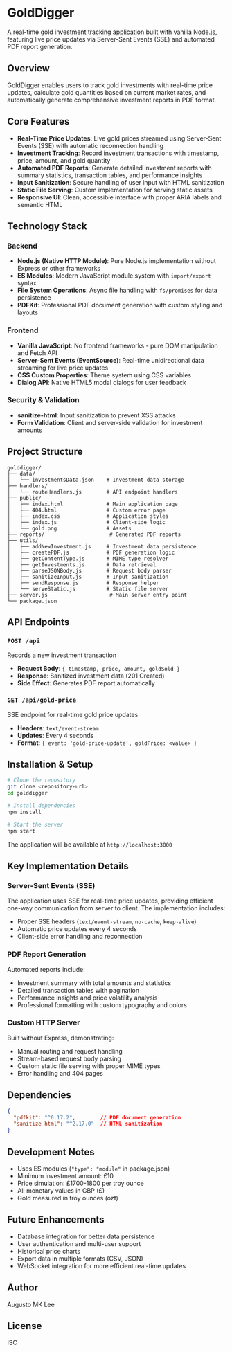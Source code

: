 # GoldDigger

A real-time gold investment tracking application built with vanilla Node.js, featuring live price updates via Server-Sent Events (SSE) and automated PDF report generation.

## Overview

GoldDigger enables users to track gold investments with real-time price updates, calculate gold quantities based on current market rates, and automatically generate comprehensive investment reports in PDF format.

## Core Features

- **Real-Time Price Updates**: Live gold prices streamed using Server-Sent Events (SSE) with automatic reconnection handling
- **Investment Tracking**: Record investment transactions with timestamp, price, amount, and gold quantity
- **Automated PDF Reports**: Generate detailed investment reports with summary statistics, transaction tables, and performance insights
- **Input Sanitization**: Secure handling of user input with HTML sanitization
- **Static File Serving**: Custom implementation for serving static assets
- **Responsive UI**: Clean, accessible interface with proper ARIA labels and semantic HTML

## Technology Stack

### Backend
- **Node.js (Native HTTP Module)**: Pure Node.js implementation without Express or other frameworks
- **ES Modules**: Modern JavaScript module system with `import/export` syntax
- **File System Operations**: Async file handling with `fs/promises` for data persistence
- **PDFKit**: Professional PDF document generation with custom styling and layouts

### Frontend
- **Vanilla JavaScript**: No frontend frameworks - pure DOM manipulation and Fetch API
- **Server-Sent Events (EventSource)**: Real-time unidirectional data streaming for live price updates
- **CSS Custom Properties**: Theme system using CSS variables
- **Dialog API**: Native HTML5 modal dialogs for user feedback

### Security & Validation
- **sanitize-html**: Input sanitization to prevent XSS attacks
- **Form Validation**: Client and server-side validation for investment amounts

## Project Structure

```
golddigger/
├── data/
│   └── investmentsData.json    # Investment data storage
├── handlers/
│   └── routeHandlers.js        # API endpoint handlers
├── public/
│   ├── index.html              # Main application page
│   ├── 404.html                # Custom error page
│   ├── index.css               # Application styles
│   ├── index.js                # Client-side logic
│   └── gold.png                # Assets
├── reports/                     # Generated PDF reports
├── utils/
│   ├── addNewInvestment.js     # Investment data persistence
│   ├── createPDF.js            # PDF generation logic
│   ├── getContentType.js       # MIME type resolver
│   ├── getInvestments.js       # Data retrieval
│   ├── parseJSONBody.js        # Request body parser
│   ├── sanitizeInput.js        # Input sanitization
│   ├── sendResponse.js         # Response helper
│   └── serveStatic.js          # Static file server
├── server.js                    # Main server entry point
└── package.json
```

## API Endpoints

### `POST /api`
Records a new investment transaction
- **Request Body**: `{ timestamp, price, amount, goldSold }`
- **Response**: Sanitized investment data (201 Created)
- **Side Effect**: Generates PDF report automatically

### `GET /api/gold-price`
SSE endpoint for real-time gold price updates
- **Headers**: `text/event-stream`
- **Updates**: Every 4 seconds
- **Format**: `{ event: 'gold-price-update', goldPrice: <value> }`

## Installation & Setup

```bash
# Clone the repository
git clone <repository-url>
cd golddigger

# Install dependencies
npm install

# Start the server
npm start
```

The application will be available at `http://localhost:3000`

## Key Implementation Details

### Server-Sent Events (SSE)
The application uses SSE for real-time price updates, providing efficient one-way communication from server to client. The implementation includes:
- Proper SSE headers (`text/event-stream`, `no-cache`, `keep-alive`)
- Automatic price updates every 4 seconds
- Client-side error handling and reconnection

### PDF Report Generation
Automated reports include:
- Investment summary with total amounts and statistics
- Detailed transaction tables with pagination
- Performance insights and price volatility analysis
- Professional formatting with custom typography and colors

### Custom HTTP Server
Built without Express, demonstrating:
- Manual routing and request handling
- Stream-based request body parsing
- Custom static file serving with proper MIME types
- Error handling and 404 pages

## Dependencies

```json
{
  "pdfkit": "^0.17.2",        // PDF document generation
  "sanitize-html": "^2.17.0"  // HTML sanitization
}
```

## Development Notes

- Uses ES modules (`"type": "module"` in package.json)
- Minimum investment amount: £10
- Price simulation: £1700-1800 per troy ounce
- All monetary values in GBP (£)
- Gold measured in troy ounces (ozt)

## Future Enhancements

- Database integration for better data persistence
- User authentication and multi-user support
- Historical price charts
- Export data in multiple formats (CSV, JSON)
- WebSocket integration for more efficient real-time updates

## Author

Augusto MK Lee

## License

ISC